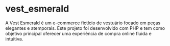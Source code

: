 # vest_esmerald
A Vest Esmerald é um e-commerce fictício de vestuário focado em peças elegantes e atemporais. Este projeto foi desenvolvido com PHP e tem como objetivo principal oferecer uma experiência de compra online fluida e intuitiva.

